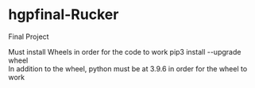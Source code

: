 # hgpfinal-Rucker
Final Project

Must install Wheels in order for the code to work
pip3 install --upgrade wheel  
In addition to the wheel, python must be at 3.9.6 in order for the wheel to work
